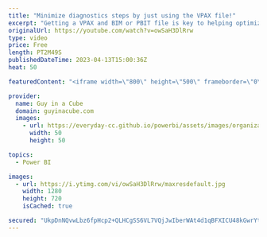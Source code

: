 ```yaml
---
title: "Minimize diagnostics steps by just using the VPAX file!"
excerpt: "Getting a VPAX and BIM or PBIT file is key to helping optimize your Power BI dataset. We look at them all the time. Patrick shows how you can simplify this by just using the VPAX file!  DAX Studio: https://daxstudio.org  Tabular Editor: https://tabulareditor.com/  📢 Become a member: https://guyinacu.be/membership"
originalUrl: https://youtube.com/watch?v=owSaH3DlRrw
type: video
price: Free
length: PT2M49S
publishedDateTime: 2023-04-13T15:00:36Z
heat: 50

featuredContent: "<iframe width=\"800\" height=\"500\" frameborder=\"0\" src=\"https://www.youtube.com/embed/owSaH3DlRrw\" allow=\"accelerometer; autoplay; encrypted-media; gyroscope; picture-in-picture\" allowfullscreen></iframe>"

provider:
  name: Guy in a Cube
  domain: guyinacube.com
  images:
    - url: https://everyday-cc.github.io/powerbi/assets/images/organizations/guyinacube.com-50x50.jpg
      width: 50
      height: 50

topics:
  - Power BI

images:
  - url: https://i.ytimg.com/vi/owSaH3DlRrw/maxresdefault.jpg
    width: 1280
    height: 720
    isCached: true

secured: "UkpDnNQvwLbz6fpHcp2+QLHCgSS6VL7VQjJwIberWAt4d1qBFXICU48kGwrYtj5fqK7REzTPJ6Nyj9e2MgpiCB0T3gfXz2EZ+OID95E92e101zzUDvfuU2hspKYou8utXbTt6Ik1OTosCtAhg+vMKo1hIJu1hU6MnWtgb6g4c+NyfznK1uZ2xOAAgoshE8HPZKoTAemxQeA77xfhSZUeZUQ1uh1hPR+FHmsSjkvQ6DtWSl3qrf45s4jYVydN9z5jopIdKH/K1dTiagh/KSxjaR8EuiKeSmHxvLI8pYHSQTKc1G9nJdgz4fZUZyhIcYS5Px/ZwF8siaw1Op0bfbs05O6MlZlbOa3YbTTkZfHYY5rbIHOzbeKlctaOB79e2CXcGp/mTZIm9p21Xqt/cTkHFXM3wjEL3DKCZygYitFe84s=;wEyTE1sP+fZnADxG1zKsxA=="
---
```


